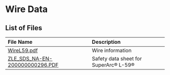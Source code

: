 # Wire Data

## List of Files

|File Name| Description|
|:---|:---|
|[WireL59.pdf](https://github.com/SRP-AM/SRP_AM_Prediction_Challenge/blob/main/WireData/WireL59.pdf)|Wire information|
|[ZLE_SDS_NA-EN-200000000296.PDF](https://github.com/SRP-AM/SRP_AM_Prediction_Challenge/blob/main/WireData/ZLE_SDS_NA-EN-200000000296.PDF)|Safety data sheet for SuperArc&reg; L-59&reg;|

